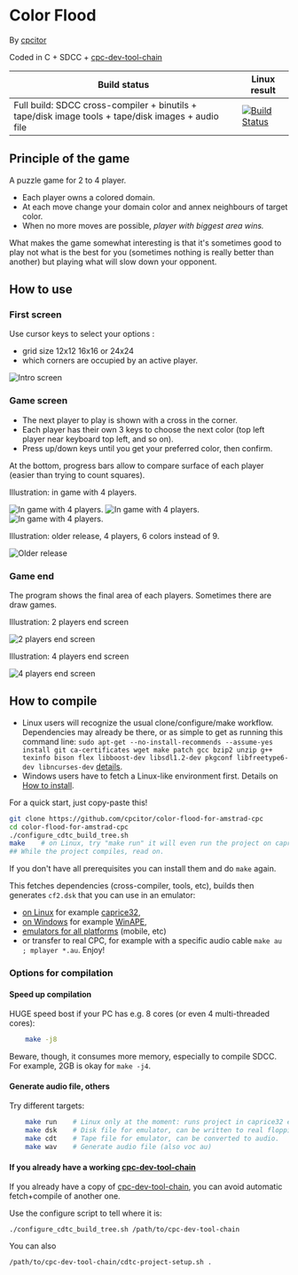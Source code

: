 # Color Flood

By [cpcitor](https://github.com/cpcitor)

Coded in C + SDCC + [cpc-dev-tool-chain](https://github.com/cpcitor/cpc-dev-tool-chain)

Build status | Linux result
---- | ----
Full build: SDCC cross-compiler + binutils + tape/disk image tools + tape/disk images + audio file | [![Build Status](https://travis-ci.org/cpcitor/color-flood-for-amstrad-cpc.svg?branch=master)](https://travis-ci.org/cpcitor/color-flood-for-amstrad-cpc)

## Principle of the game

A puzzle game for 2 to 4 player.

* Each player owns a colored domain.
* At each move change your domain color and annex neighbours of target color.
* When no more moves are possible, *player with biggest area wins.*

What makes the game somewhat interesting is that it's sometimes good
to play not what is the best for you (sometimes nothing is really
better than another) but playing what will slow down your opponent.

## How to use

### First screen

Use cursor keys to select your options :

* grid size 12x12 16x16 or 24x24
* which corners are occupied by an active player.

![Intro screen](doc/images/color_flood__screenshot_00_intro.png)

### Game screen

* The next player to play is shown with a cross in the corner.
* Each player has their own 3 keys to choose the next color (top left
  player near keyboard top left, and so on).
* Press up/down keys until you get your preferred color, then confirm.

At the bottom, progress bars allow to compare surface of each player
(easier than trying to count squares).

Illustration: in game with 4 players.

![In game with 4 players.](doc/images/dump_2018y12m03d_19h24m32s_174836371.png)
![In game with 4 players.](doc/images/dump_2018y12m03d_19h30m28s_520983763.png)
![In game with 4 players.](doc/images/dump_2018y12m03d_19h34m30s_522981601.png)

Illustration: older release, 4 players, 6 colors instead of 9.

![Older release](doc/images/cool_4_player_color_flood_game.png)

### Game end

The program shows the final area of each players.
Sometimes there are draw games.

Illustration: 2 players end screen

![2 players end screen](doc/images/color_flood_2_players_grid_endgame.png)

Illustration: 4 players end screen

![4 players end screen](doc/images/dump_2018y12m03d_19h35m17s_038260821.png)

## How to compile

* Linux users will recognize the usual clone/configure/make workflow.  Dependencies may already be there, or as simple to get as running this command line: `sudo apt-get --no-install-recommends --assume-yes install git ca-certificates wget make patch gcc bzip2 unzip g++ texinfo bison flex libboost-dev libsdl1.2-dev pkgconf libfreetype6-dev libncurses-dev` [details](https://github.com/cpcitor/cpc-dev-tool-chain/blob/master/documentation/how_to_install.md#do-i-need-to-prepare-my-system- "Do I need to prepare my system ?").
* Windows users have to fetch a Linux-like environment first.  Details on [How to install](https://github.com/cpcitor/cpc-dev-tool-chain/blob/master/documentation/how_to_install.md).

For a quick start, just copy-paste this!

```bash
git clone https://github.com/cpcitor/color-flood-for-amstrad-cpc
cd color-flood-for-amstrad-cpc
./configure_cdtc_build_tree.sh
make    # on Linux, try "make run" it will even run the project on caprice32 emulator!
## While the project compiles, read on.
```

If you don't have all prerequisites you can install them and do `make` again.

This fetches dependencies (cross-compiler, tools, etc), builds then generates `cf2.dsk` that you can use in an emulator:

* [on Linux](http://cpcwiki.eu/index.php/Emulators#Unix_.2F_Linux "Emulators - CPCWiki") for example [caprice32](https://github.com/ColinPitrat/caprice32 "caprice32"),
* [on Windows](http://cpcwiki.eu/index.php/Emulators#Windows "Emulators - CPCWiki") for example [WinAPE](http://www.winape.net/ "WinAPE : Windows Amstrad Plus Emulator"),
* [emulators for all platforms](http://cpcwiki.eu/index.php/Emulators) (mobile, etc)
* or transfer to real CPC, for example with a specific audio cable `make au ; mplayer *.au`. Enjoy!

### Options for compilation

#### Speed up compilation

HUGE speed bost if your PC has e.g. 8 cores (or even 4 multi-threaded cores):

```bash
    make -j8
```

Beware, though, it consumes more memory, especially to compile SDCC. For example, 2GB is okay for `make -j4`.

#### Generate audio file, others

Try different targets:

```bash
    make run    # Linux only at the moment: runs project in caprice32 emulator.
    make dsk    # Disk file for emulator, can be written to real floppies.
    make cdt    # Tape file for emulator, can be converted to audio.
    make wav    # Generate audio file (also voc au)
```

#### If you already have a working [cpc-dev-tool-chain](https://github.com/cpcitor/cpc-dev-tool-chain)

If you already have a copy of [cpc-dev-tool-chain](https://github.com/cpcitor/cpc-dev-tool-chain), you can avoid automatic fetch+compile of another one.

Use the configure script to tell where it is:

    ./configure_cdtc_build_tree.sh /path/to/cpc-dev-tool-chain

You can also

    /path/to/cpc-dev-tool-chain/cdtc-project-setup.sh .
